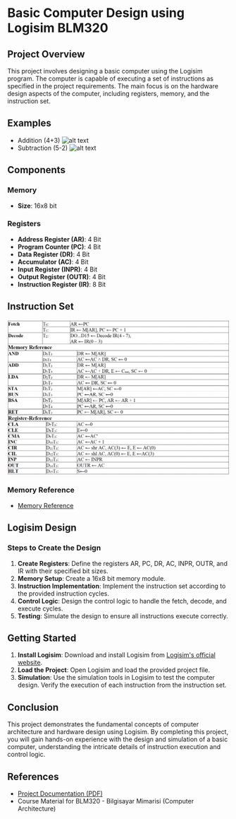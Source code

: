 # Basic Computer Design using Logisim BLM320

## Project Overview

This project involves designing a basic computer using the Logisim program. The computer is capable of executing a set of instructions as specified in the project requirements. The main focus is on the hardware design aspects of the computer, including registers, memory, and the instruction set.

## Examples

- Addition (4+3)
  ![alt text](readme/sum.gif)
- Subtraction (5-2)
  ![alt text](readme/sub.gif)

## Components

### Memory

- **Size**: 16x8 bit

### Registers

- **Address Register (AR)**: 4 Bit
- **Program Counter (PC)**: 4 Bit
- **Data Register (DR)**: 4 Bit
- **Accumulator (AC)**: 4 Bit
- **Input Register (INPR)**: 4 Bit
- **Output Register (OUTR)**: 4 Bit
- **Instruction Register (IR)**: 8 Bit

## Instruction Set

![alt text](readme/image-2.png)

### Memory Reference

- [Memory Reference](readme/Memory_Reference.pdf)

## Logisim Design

### Steps to Create the Design

1. **Create Registers**: Define the registers AR, PC, DR, AC, INPR, OUTR, and IR with their specified bit sizes.
2. **Memory Setup**: Create a 16x8 bit memory module.
3. **Instruction Implementation**: Implement the instruction set according to the provided instruction cycles.
4. **Control Logic**: Design the control logic to handle the fetch, decode, and execute cycles.
5. **Testing**: Simulate the design to ensure all instructions execute correctly.

## Getting Started

1. **Install Logisim**: Download and install Logisim from [Logisim's official website](http://www.cburch.com/logisim/).
2. **Load the Project**: Open Logisim and load the provided project file.
3. **Simulation**: Use the simulation tools in Logisim to test the computer design. Verify the execution of each instruction from the instruction set.

## Conclusion

This project demonstrates the fundamental concepts of computer architecture and hardware design using Logisim. By completing this project, you will gain hands-on experience with the design and simulation of a basic computer, understanding the intricate details of instruction execution and control logic.

## References

- [Project Documentation (PDF)](readme/LAB_PROJESI.pdf)
- Course Material for BLM320 - Bilgisayar Mimarisi (Computer Architecture)
